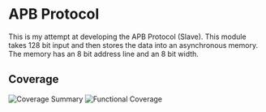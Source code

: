 
# APB Protocol

This is my attempt at developing the APB Protocol (Slave).
This module takes 128 bit input and then stores the data into an asynchronous memory. The memory has an 8 bit address line and an 8 bit width. 


## Coverage
 ![Coverage Summary](<img width="516" alt="Coverage Summary" src="https://user-images.githubusercontent.com/85071372/178894831-b1a86197-f033-4ab2-b33e-d1f8b6e0c4d9.png">)
 ![Functional Coverage]([https://ibb.co/3shsS6R](https://i.ibb.co/BzxZRZD/Coverage-Summary.png))
 

